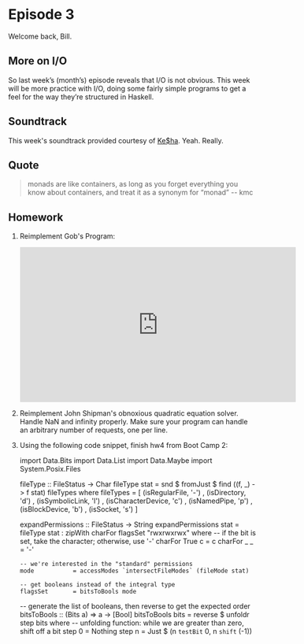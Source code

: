 Episode 3
=========

Welcome back, Bill.

More on I/O
-----------

So last week’s (month’s) episode reveals that I/O is not obvious. This
week will be more practice with I/O, doing some fairly simple programs to
get a feel for the way they’re structured in Haskell.

Soundtrack
----------

This week's soundtrack provided courtesy of
[Ke$ha](http://www.vevo.com/artist/kesha). Yeah. Really.

Quote
-----

> monads are like containers, as long as you forget everything you know about containers, and treat it as a synonym for “monad”
> -- kmc

Homework
--------

1.  Reimplement Gob's Program:
    <iframe width="560" height="315" src="http://www.youtube.com/embed/JbnjusltDHk" frameborder="0" allowfullscreen></iframe>

1.  Reimplement John Shipman's obnoxious quadratic equation solver. Handle
    NaN and infinity properly. Make sure your program can handle an arbitrary
    number of requests, one per line.

1.  Using the following code snippet, finish hw4 from Boot Camp 2:

    import Data.Bits
    import Data.List
    import Data.Maybe
    import System.Posix.Files

    fileType :: FileStatus -> Char
    fileType stat = snd $ fromJust $ find (\(f, _) -> f stat) fileTypes
      where
        fileTypes = [ (isRegularFile,     '-')
                    , (isDirectory,       'd')
                    , (isSymbolicLink,    'l')
                    , (isCharacterDevice, 'c')
                    , (isNamedPipe,       'p')
                    , (isBlockDevice,     'b')
                    , (isSocket,          's') ]

    expandPermissions :: FileStatus -> String
    expandPermissions stat = fileType stat : zipWith charFor flagsSet "rwxrwxrwx"
      where
        -- if the bit is set, take the character; otherwise, use '-'
        charFor True c = c
        charFor _    _ = '-'

        -- we're interested in the "standard" permissions
        mode           = accessModes `intersectFileModes` (fileMode stat)
        
        -- get booleans instead of the integral type
        flagsSet       = bitsToBools mode
        
    -- generate the list of booleans, then reverse to get the expected order
    bitsToBools :: (Bits a) => a -> [Bool]
    bitsToBools bits = reverse $ unfoldr step bits
      where
        -- unfolding function: while we are greater than zero, shift off a bit
        step 0         = Nothing
        step n         = Just $ (n `testBit` 0, n `shift` (-1))

